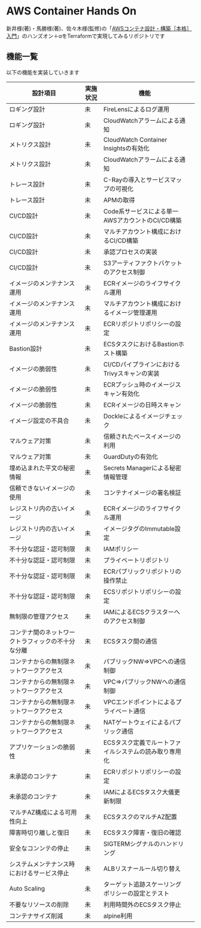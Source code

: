 # AWS Container Hands On
新井様(著)・馬勝様(著)、佐々木様(監修)の「[AWSコンテナ設計・構築［本格］入門](https://www.amazon.co.jp/dp/B09DKZC1ZH/ref=dp-kindle-redirect?_encoding=UTF8&btkr=1)」のハンズオン＋αをTerraformで実現してみるリポジトリです

## 機能一覧
以下の機能を実装していきます

| 設計項目                  |実施状況| 機能 ||
| ----                     | ----- | ------ | --- |
| ロギング設計              | 未 | FireLensによるログ運用 |  |
| ロギング設計              | 未 | CloudWatchアラームによる通知 |  |
| メトリクス設計            | 未 | CloudWatch Container Insightsの有効化 |  |
| メトリクス設計            | 未 | CloudWatchアラームによる通知 |  |
| トレース設計              | 未 | C-Rayの導入とサービスマップの可視化 |  |
| トレース設計              | 未 | APMの取得 |  |
| CI/CD設計                 | 未 | Code系サービスによる単一AWSアカウントのCI/CD構築 |  |
| CI/CD設計                 | 未 | マルチアカウント構成におけるCI/CD構築 |  |
| CI/CD設計                 | 未 | 承認プロセスの実装 |  |
| CI/CD設計                 | 未 | S3アーティファクトバケットのアクセス制御 |  |
| イメージのメンテナンス運用 | 未 | ECRイメージのライフサイクル運用 |  |
| イメージのメンテナンス運用 | 未 | マルチアカウント構成におけるイメージ管理運用 |  |
| イメージのメンテナンス運用 | 未 | ECRリポジトリポリシーの設定 |  |
| Bastion設計               | 未 | ECSタスクにおけるBastionホスト構築 |  |
| イメージの脆弱性          | 未 | CI/CDパイプラインにおけるTrivyスキャンの実装 |  |
| イメージの脆弱性          | 未 | ECRプッシュ時のイメージスキャン有効化 |  |
| イメージの脆弱性          | 未 | ECRイメージの日時スキャン |  |
| イメージ設定の不具合       | 未 | Dockleによるイメージチェック |  |
| マルウェア対策            | 未 | 信頼されたベースイメージの利用 |  |
| マルウェア対策            | 未 | GuardDutyの有効化 |  |
| 埋め込まれた平文の秘密情報 | 未 | Secrets Managerによる秘密情報管理 |  |
| 信頼できないイメージの使用 | 未 | コンテナイメージの署名検証 |  |
| レジストリ内の古いイメージ | 未 | ECRイメージのライフサイクル運用 |  |
| レジストリ内の古いイメージ | 未 | イメージタグのImmutable設定 |  |
| 不十分な認証・認可制限     | 未 | IAMポリシー |  |
| 不十分な認証・認可制限     | 未 | プライベートリポジトリ |  |
| 不十分な認証・認可制限     | 未 | ECRパブリックリポジトリの操作禁止 |  |
| 不十分な認証・認可制限     | 未 | ECSリポジトリポリシーの設定 |  |
| 無制限の管理アクセス       | 未 | IAMによるECSクラスターへのアクセス制御 |  |
| コンテナ間のネットワークトラフィックの不十分な分離 | 未 | ECSタスク間の通信 |  |
| コンテナからの無制限ネットワークアクセス | 未 | パブリックNW⇒VPCへの通信制御 |  |
| コンテナからの無制限ネットワークアクセス | 未 | VPC⇒パブリックNWへの通信制御 |  |
| コンテナからの無制限ネットワークアクセス | 未 | VPCエンドポイントによるプライベート通信 |  |
| コンテナからの無制限ネットワークアクセス | 未 | NATゲートウェイによるパブリック通信 |  |
| アプリケーションの脆弱性    | 未 | ECSタスク定義でルートファイルシステムの読み取り専用化 |  |
| 未承認のコンテナ           | 未 | ECRリポジトリポリシーの設定 |  |
| 未承認のコンテナ           | 未 | IAMによるECSタスク大儀更新制限 |  |
| マルチAZ構成による可用性向上 | 未 | ECSタスクのマルチAZ配置 |  |
| 障害時切り離しと復旧       | 未 | ECSタスク障害・復旧の確認 |  |
| 安全なコンンテの停止       | 未 | SIGTERMシグナルのハンドリング |  |
| システムメンテナンス時におけるサービス停止 | 未 | ALBリスナールール切り替え |  |
| Auto Scaling              | 未 | ターゲット追跡スケーリングポリシーの設定とテスト |  |
| 不要なリソースの削除       | 未 | 利用時間外のECSタスク停止 |  |
| コンテナサイズ削減         | 未 | alpine利用 |  |